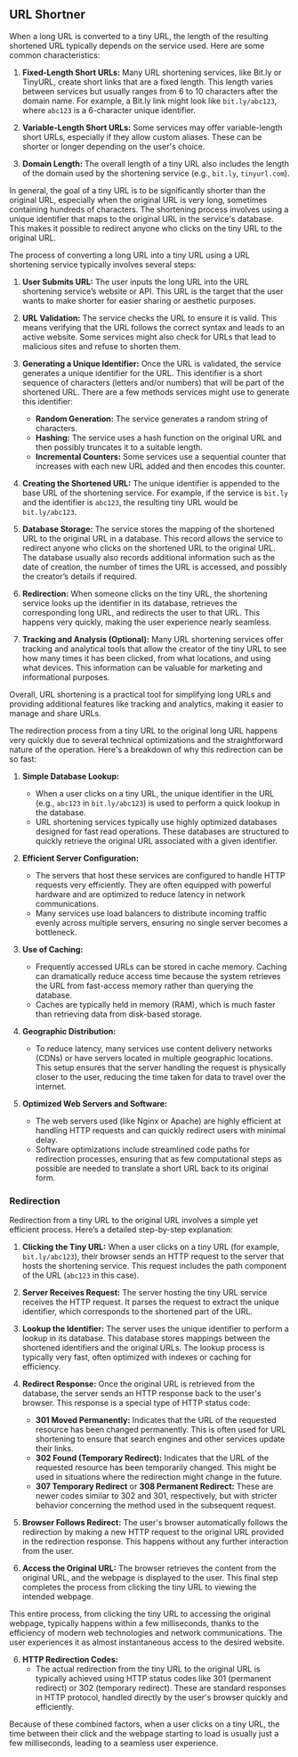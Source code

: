 ## URL Shortner

When a long URL is converted to a tiny URL, the length of the resulting shortened URL typically depends on the service used. Here are some common characteristics:

1. **Fixed-Length Short URLs:** Many URL shortening services, like Bit.ly or TinyURL, create short links that are a fixed length. This length varies between services but usually ranges from 6 to 10 characters after the domain name. For example, a Bit.ly link might look like `bit.ly/abc123`, where `abc123` is a 6-character unique identifier.

2. **Variable-Length Short URLs:** Some services may offer variable-length short URLs, especially if they allow custom aliases. These can be shorter or longer depending on the user's choice.

3. **Domain Length:** The overall length of a tiny URL also includes the length of the domain used by the shortening service (e.g., `bit.ly`, `tinyurl.com`).

In general, the goal of a tiny URL is to be significantly shorter than the original URL, especially when the original URL is very long, sometimes containing hundreds of characters. The shortening process involves using a unique identifier that maps to the original URL in the service's database. This makes it possible to redirect anyone who clicks on the tiny URL to the original URL.

The process of converting a long URL into a tiny URL using a URL shortening service typically involves several steps:

1. **User Submits URL:**
   The user inputs the long URL into the URL shortening service’s website or API. This URL is the target that the user wants to make shorter for easier sharing or aesthetic purposes.

2. **URL Validation:**
   The service checks the URL to ensure it is valid. This means verifying that the URL follows the correct syntax and leads to an active website. Some services might also check for URLs that lead to malicious sites and refuse to shorten them.

3. **Generating a Unique Identifier:**
   Once the URL is validated, the service generates a unique identifier for the URL. This identifier is a short sequence of characters (letters and/or numbers) that will be part of the shortened URL. There are a few methods services might use to generate this identifier:
   - **Random Generation:** The service generates a random string of characters.
   - **Hashing:** The service uses a hash function on the original URL and then possibly truncates it to a suitable length.
   - **Incremental Counters:** Some services use a sequential counter that increases with each new URL added and then encodes this counter.

4. **Creating the Shortened URL:**
   The unique identifier is appended to the base URL of the shortening service. For example, if the service is `bit.ly` and the identifier is `abc123`, the resulting tiny URL would be `bit.ly/abc123`.

5. **Database Storage:**
   The service stores the mapping of the shortened URL to the original URL in a database. This record allows the service to redirect anyone who clicks on the shortened URL to the original URL. The database usually also records additional information such as the date of creation, the number of times the URL is accessed, and possibly the creator’s details if required.

6. **Redirection:**
   When someone clicks on the tiny URL, the shortening service looks up the identifier in its database, retrieves the corresponding long URL, and redirects the user to that URL. This happens very quickly, making the user experience nearly seamless.

7. **Tracking and Analysis (Optional):**
   Many URL shortening services offer tracking and analytical tools that allow the creator of the tiny URL to see how many times it has been clicked, from what locations, and using what devices. This information can be valuable for marketing and informational purposes.

Overall, URL shortening is a practical tool for simplifying long URLs and providing additional features like tracking and analytics, making it easier to manage and share URLs.

The redirection process from a tiny URL to the original long URL happens very quickly due to several technical optimizations and the straightforward nature of the operation. Here's a breakdown of why this redirection can be so fast:

1. **Simple Database Lookup:**
   - When a user clicks on a tiny URL, the unique identifier in the URL (e.g., `abc123` in `bit.ly/abc123`) is used to perform a quick lookup in the database.
   - URL shortening services typically use highly optimized databases designed for fast read operations. These databases are structured to quickly retrieve the original URL associated with a given identifier.

2. **Efficient Server Configuration:**
   - The servers that host these services are configured to handle HTTP requests very efficiently. They are often equipped with powerful hardware and are optimized to reduce latency in network communications.
   - Many services use load balancers to distribute incoming traffic evenly across multiple servers, ensuring no single server becomes a bottleneck.

3. **Use of Caching:**
   - Frequently accessed URLs can be stored in cache memory. Caching can dramatically reduce access time because the system retrieves the URL from fast-access memory rather than querying the database.
   - Caches are typically held in memory (RAM), which is much faster than retrieving data from disk-based storage.

4. **Geographic Distribution:**
   - To reduce latency, many services use content delivery networks (CDNs) or have servers located in multiple geographic locations. This setup ensures that the server handling the request is physically closer to the user, reducing the time taken for data to travel over the internet.

5. **Optimized Web Servers and Software:**
   - The web servers used (like Nginx or Apache) are highly efficient at handling HTTP requests and can quickly redirect users with minimal delay.
   - Software optimizations include streamlined code paths for redirection processes, ensuring that as few computational steps as possible are needed to translate a short URL back to its original form.

### Redirection

Redirection from a tiny URL to the original URL involves a simple yet efficient process. Here’s a detailed step-by-step explanation:

1. **Clicking the Tiny URL:**
   When a user clicks on a tiny URL (for example, `bit.ly/abc123`), their browser sends an HTTP request to the server that hosts the shortening service. This request includes the path component of the URL (`abc123` in this case).

2. **Server Receives Request:**
   The server hosting the tiny URL service receives the HTTP request. It parses the request to extract the unique identifier, which corresponds to the shortened part of the URL.

3. **Lookup the Identifier:**
   The server uses the unique identifier to perform a lookup in its database. This database stores mappings between the shortened identifiers and the original URLs. The lookup process is typically very fast, often optimized with indexes or caching for efficiency.

4. **Redirect Response:**
   Once the original URL is retrieved from the database, the server sends an HTTP response back to the user's browser. This response is a special type of HTTP status code:
   - **301 Moved Permanently:** Indicates that the URL of the requested resource has been changed permanently. This is often used for URL shortening to ensure that search engines and other services update their links.
   - **302 Found (Temporary Redirect):** Indicates that the URL of the requested resource has been temporarily changed. This might be used in situations where the redirection might change in the future.
   - **307 Temporary Redirect** or **308 Permanent Redirect:** These are newer codes similar to 302 and 301, respectively, but with stricter behavior concerning the method used in the subsequent request.

5. **Browser Follows Redirect:**
   The user's browser automatically follows the redirection by making a new HTTP request to the original URL provided in the redirection response. This happens without any further interaction from the user.

6. **Access the Original URL:**
   The browser retrieves the content from the original URL, and the webpage is displayed to the user. This final step completes the process from clicking the tiny URL to viewing the intended webpage.

This entire process, from clicking the tiny URL to accessing the original webpage, typically happens within a few milliseconds, thanks to the efficiency of modern web technologies and network communications. The user experiences it as almost instantaneous access to the desired website.

6. **HTTP Redirection Codes:**
   - The actual redirection from the tiny URL to the original URL is typically achieved using HTTP status codes like 301 (permanent redirect) or 302 (temporary redirect). These are standard responses in HTTP protocol, handled directly by the user's browser quickly and efficiently.

Because of these combined factors, when a user clicks on a tiny URL, the time between their click and the webpage starting to load is usually just a few milliseconds, leading to a seamless user experience.
